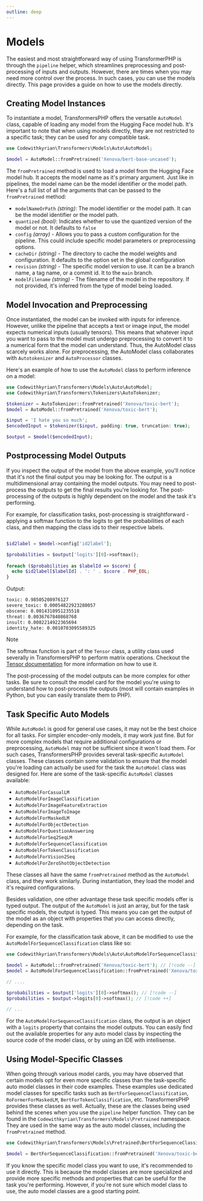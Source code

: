 ```yaml
---
outline: deep
---
```


# Models

The easiest and most straightforward way of using TransformerPHP is through the `pipeline` helper, which streamlines
preprocessing and post-processing of inputs and outputs. However, there are times when you may need more control over
the process. In such cases, you can use the models directly. This page provides a guide on how to use the models
directly.

## Creating Model Instances

To instantiate a model, TransformersPHP offers the versatile `AutoModel` class, capable of loading any model from the
Hugging Face model hub. It's important to note that when using models directly, they are not restricted to a specific
task; they can be used for any compatible task.

```php
use Codewithkyrian\Transformers\Models\Auto\AutoModel;

$model = AutoModel::fromPretrained('Xenova/bert-base-uncased');
```

The `fromPretrained` method is used to load a model from the Hugging Face model hub. It accepts the model name
as it's primary argument. Just like in pipelines, the model name can be the model identifier or the model path.
Here's a full list of all the arguments that can be passed to the `fromPretrained` method:

- `modelNameOrPath` *(string)*: The model identifier or the model path. It can be the model identifier or the model
  path.
- `quantized` *(bool)*: Indicates whether to use the quantized version of the model or not. It defaults to `false`
- `config` *(array)* - Allows you to pass a custom configuration for the pipeline. This could include specific model
  parameters or preprocessing options.
- `cacheDir` *(string)* - The directory to cache the model weights and configuration. It defaults to the option set
  in the global configuration
- `revision` *(string)* - The specific model version to use. It can be a branch name, a tag name, or a commit id. It
  to the `main` branch.
- `modelFilename` *(string)* - The filename of the model in the repository. If not provided, it's inferred from
  the type of model being loaded.

## Model Invocation and Preprocessing

Once instantiated, the model can be invoked with inputs for inference. However, unlike the pipeline that accepts
a text or image input, the model expects numerical inputs (usually tensors). This means that whatever input you want to
pass to the model must undergo preprocessing to convert it to a numerical form that the model can understand. Thus, the
AutoModel class scarcely works alone. For preprocessing, the AutoModel class collaborates with `Autotokenizer`
and `AutoProcessor` classes.

Here's an example of how to use the `AutoModel` class to perform inference on a model:

```php
use Codewithkyrian\Transformers\Models\Auto\AutoModel;
use Codewithkyrian\Transformers\Tokenizers\AutoTokenizer;

$tokenizer = AutoTokenizer::fromPretrained('Xenova/toxic-bert');
$model = AutoModel::fromPretrained('Xenova/toxic-bert');

$input = 'I hate you so much';
$encodedInput = $tokenizer($input, padding: true, truncation: true);

$output = $model($encodedInput);
```

## Postprocessing Model Outputs

If you inspect the output of the model from the above example, you'll notice that it's not the final output you may be
looking for. The output is a multidimensional array containing the model outputs. You may need to post-process the
outputs to get the final results you're looking for. The post-processing of the outputs is highly dependent on the
model and the task it's performing.

For example, for classification tasks, post-processing is straightforward - applying a softmax function to the logits
to get the probabilities of each class, and then mapping the class ids to their respective labels.

```php

$id2label = $model->config['id2label'];

$probabilities = $output['logits'][0]->softmax();
 
foreach ($probabilities as $labelId => $score) {
  echo $id2label[$labelId] . ': ' . $score . PHP_EOL;
}
```

Output:

```bash
toxic: 0.98505208976127
severe_toxic: 0.00054822923280057
obscene: 0.0014310951235518
threat: 0.0036767840868768
insult: 0.0082214922365694
identity_hate: 0.0010703095589325
```

> [!NOTE]
> The softmax function is part of the `Tensor` class, a utility class used severally in TransformersPHP to
> perform matrix operations. Checkout the [Tensor documentation](/utils/tensor) for more information on how to use it.

The post-processing of the model outputs can be more complex for other tasks. Be sure to consult the model card for
the model you're using to understand how to post-process the outputs (most will contain examples in Python, but you can
easily translate them to PHP).

## Task Specific Auto Models

While `AutoModel` is good for general use cases, it may not be the best choice for all tasks. For simpler encoder-only
models, it may work just fine. But for more complex models that require additional configurations or preprocessing,
`AutoModel` may not be sufficient since it won't load them. For such cases, TransformersPHP provides several
task-specific
`AutoModel` classes. These classes contain some validation to ensure that the model you're loading can actually be used
for the task the `AutoModel` class was designed for. Here are some of the task-specific `AutoModel` classes available:

- `AutoModelForCasualLM`
- `AutoModelForImageClassification`
- `AutoModelForImageFeatureExtraction`
- `AutoModelForImageToImage`
- `AutoModelForMaskedLM`
- `AutoModelForObjectDetection`
- `AutoModelForQuestionAnswering`
- `AutoModelForSeq2SeqLM`
- `AutoModelForSequenceClassification`
- `AutoModelForTokenClassification`
- `AutoModelForVision2Seq`
- `AutoModelForZeroShotObjectDetection`

These classes all have the same `fromPretrained` method as the `AutoModel` class, and they work similarly. During
instantiation, they load the model and it's required configurations.

Besides validation, one other advantage these task specific models offer is typed output. The output of the `AutoModel`
is just an array, but for the task specific models, the output is typed. This means you can get the output of the model
as an object with properties that you can access directly, depending on the task.

For example, for the classification task above, it can be modified to use the `AutoModelForSequenceClassification` class
like so:

```php
use Codewithkyrian\Transformers\Models\Auto\AutoModelForSequenceClassification;

$model = AutoModel::fromPretrained('Xenova/toxic-bert'); // [!code --]
$model = AutoModelForSequenceClassification::fromPretrained('Xenova/toxic-bert'); // [!code ++]

// ....

$probabilities = $output['logits'][0]->softmax(); // [!code --]
$probabilities = $output->logits[0]->softmax(); // [!code ++]

// ...

```

For the `AutoModelForSequenceClassification` class, the output is an object with a `logits` property that contains the
model outputs. You can easily find out the available properties for any auto model class by inspecting the source code
of the model class, or by using an IDE with intellisense.

## Using Model-Specific Classes

When going through various model cards, you may have observed that certain models opt for even more specific classes
than the
task-specific auto model classes in their code examples. These examples use dedicated model classes for specific tasks
such as `BertForSequenceClassification`, `RoFormerForMaskedLM`, `BertForTokenClassification`, etc. TransformersPHP
provides these classes as well. Actually, these are the classes being used behind the scenes when you use the `pipeline`
helper function. They can be found in the `Codewithkyrian\Transformers\Models\Pretrained` namespace. They are used in
the same way as the auto model classes, including the `fromPretrained` method.

```php
use Codewithkyrian\Transformers\Models\Pretrained\BertForSequenceClassification;

$model = BertForSequenceClassification::fromPretrained('Xenova/toxic-bert');
```

If you know the specific model class you want to use, it's recommended to use it directly. This is because the model
classes are more specialized and provide more specific methods and properties that can be useful for the task you're
performing. However, if you're not sure which model class to use, the auto model classes are a good starting point.







